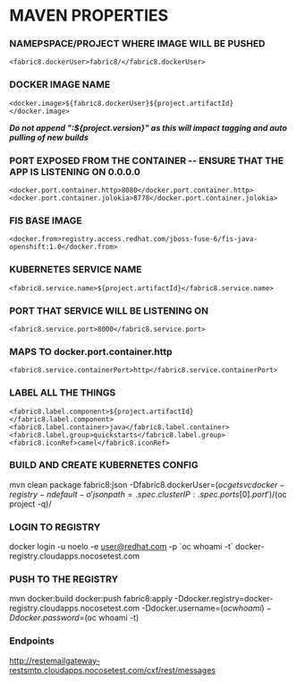 # MAVEN PROPERTIES


### NAMEPSPACE/PROJECT WHERE IMAGE WILL BE PUSHED
	<fabric8.dockerUser>fabric8/</fabric8.dockerUser>

### DOCKER IMAGE NAME
	<docker.image>${fabric8.dockerUser}${project.artifactId}</docker.image>


***Do not append ":${project.version}" as this will impact tagging and auto pulling of new builds***


### PORT EXPOSED FROM THE CONTAINER -- ENSURE THAT THE APP IS LISTENING ON 0.0.0.0
	<docker.port.container.http>8080</docker.port.container.http>
	<docker.port.container.jolokia>8778</docker.port.container.jolokia>

### FIS BASE IMAGE
	<docker.from>registry.access.redhat.com/jboss-fuse-6/fis-java-openshift:1.0</docker.from>

### KUBERNETES SERVICE NAME
	<fabric8.service.name>${project.artifactId}</fabric8.service.name>

### PORT THAT SERVICE WILL BE LISTENING ON
	<fabric8.service.port>8000</fabric8.service.port>

### MAPS TO docker.port.container.http
	<fabric8.service.containerPort>http</fabric8.service.containerPort>

### LABEL ALL THE THINGS
	<fabric8.label.component>${project.artifactId}</fabric8.label.component>
	<fabric8.label.container>java</fabric8.label.container>
	<fabric8.label.group>quickstarts</fabric8.label.group>
	<fabric8.iconRef>camel</fabric8.iconRef>



### BUILD AND CREATE KUBERNETES CONFIG
mvn clean package  fabric8:json -Dfabric8.dockerUser=$(oc get svc docker-registry -n default -o 'jsonpath={.spec.clusterIP}:{.spec.ports[0].port}')/$(oc project -q)/

### LOGIN TO REGISTRY
docker login -u noelo -e user@redhat.com  -p \`oc whoami -t\`  docker-registry.cloudapps.nocosetest.com

### PUSH TO THE REGISTRY
mvn docker:build docker:push fabric8:apply -Ddocker.registry=docker-registry.cloudapps.nocosetest.com -Ddocker.username=$(oc whoami) -Ddocker.password=$(oc whoami -t)


### Endpoints
http://restemailgateway-restsmtp.cloudapps.nocosetest.com/cxf/rest/messages

